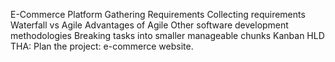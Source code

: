 E-Commerce Platform Gathering Requirements
Collecting requirements
Waterfall vs Agile
Advantages of Agile
Other software development methodologies
Breaking tasks into smaller manageable chunks
Kanban
HLD
THA: Plan the project: e-commerce website.